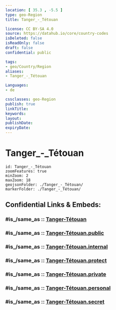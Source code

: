 ```yaml
---
location: [ 35.3 , -5.5 ] 
type: geo-Region
title: Tanger_-_Tétouan

license: CC BY-SA 4.0
source: https://datahub.io/core/country-codes
isDeleted: false
isReadOnly: false
draft: false
confidential: public

tags:
- geo/Country/Region
aliases:
- Tanger_-_Tétouan

Languages:
- de

cssclasses: geo-Region
publish: true
linkTitle: 
keywords: 
layout: 
publishDate: 
expiryDate: 
---
```


# Tanger_-_Tétouan

```leaflet
id: Tanger_-_Tétouan
zoomFeatures: true 
minZoom: 2 
maxZoom: 18
geojsonFolder: ./Tanger_-_Tétouan/
markerFolder: ./Tanger_-_Tétouan/
```


## Confidential Links & Embeds: 

### #is_/same_as :: [Tanger-Tétouan](/_Standards/Earth/Continent/Africa/Africa~North/Morocco/Regions~Morocco/Tanger-Tétouan.md) 

### #is_/same_as :: [Tanger-Tétouan.public](/_public/Earth/Continent/Africa/Africa~North/Morocco/Regions~Morocco/Tanger-Tétouan.public.md) 

### #is_/same_as :: [Tanger-Tétouan.internal](/_internal/Earth/Continent/Africa/Africa~North/Morocco/Regions~Morocco/Tanger-Tétouan.internal.md) 

### #is_/same_as :: [Tanger-Tétouan.protect](/_protect/Earth/Continent/Africa/Africa~North/Morocco/Regions~Morocco/Tanger-Tétouan.protect.md) 

### #is_/same_as :: [Tanger-Tétouan.private](/_private/Earth/Continent/Africa/Africa~North/Morocco/Regions~Morocco/Tanger-Tétouan.private.md) 

### #is_/same_as :: [Tanger-Tétouan.personal](/_personal/Earth/Continent/Africa/Africa~North/Morocco/Regions~Morocco/Tanger-Tétouan.personal.md) 

### #is_/same_as :: [Tanger-Tétouan.secret](/_secret/Earth/Continent/Africa/Africa~North/Morocco/Regions~Morocco/Tanger-Tétouan.secret.md)

